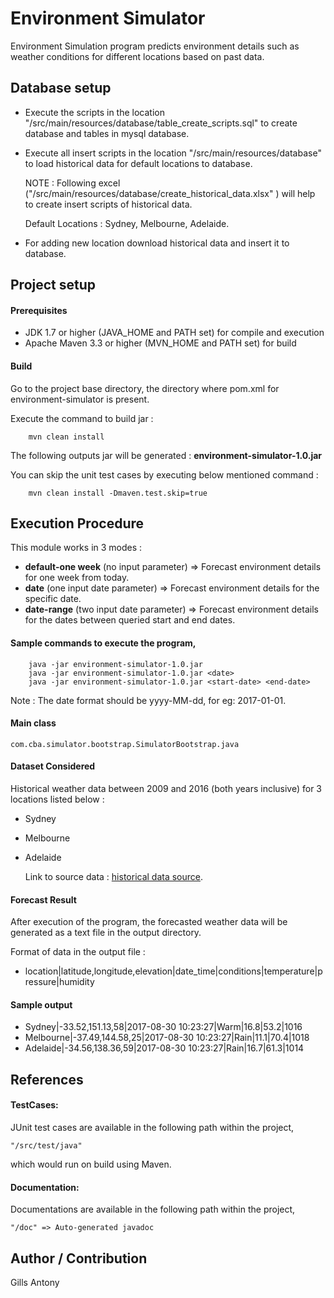 # Environment Simulator

Environment Simulation program predicts environment details such as weather conditions for different locations based on past data.


## Database setup
- Execute the scripts in the location "/src/main/resources/database/table_create_scripts.sql" to create database and tables in mysql database.</br>
- Execute all insert scripts in the location "/src/main/resources/database" to load historical data for default locations to database.</br>

	NOTE : Following excel ("/src/main/resources/database/create_historical_data.xlsx" ) will help to create insert
	scripts of historical data.

	Default Locations : Sydney, Melbourne, Adelaide.
	
- For adding new location download historical data and insert it to database.

## Project setup

#### Prerequisites

- JDK 1.7 or higher (JAVA_HOME and PATH set) for compile and execution
- Apache Maven 3.3 or higher (MVN_HOME and PATH set) for build


#### Build
Go to the project base directory, the directory where pom.xml for environment-simulator is present.

Execute the command to build jar :

```
	mvn clean install
```


The following outputs jar will be generated :  **environment-simulator-1.0.jar**

You can skip the unit test cases by executing below mentioned command :
```
	mvn clean install -Dmaven.test.skip=true
```


## Execution Procedure

This module works in 3 modes :

- **default-one week** (no input parameter)	=> Forecast environment details for one week from today.
- **date** (one input date parameter)		=> Forecast environment details for the specific date.
- **date-range** (two input date parameter)	=> Forecast environment details for the dates between queried start and end dates.

#### Sample commands to execute the program,
```
	java -jar environment-simulator-1.0.jar
	java -jar environment-simulator-1.0.jar <date>
	java -jar environment-simulator-1.0.jar <start-date> <end-date>
```

Note : The date format should be yyyy-MM-dd, for eg: 2017-01-01.

#### Main class

`com.cba.simulator.bootstrap.SimulatorBootstrap.java`

#### Dataset Considered

Historical weather data between 2009 and 2016 (both years inclusive) for 3 locations listed below :

- Sydney
- Melbourne
- Adelaide

	Link to source data : [historical data source](https://www.wunderground.com/history/).

#### Forecast Result

After execution of the program, the forecasted weather data will be generated as a text file in the output directory.

Format of data in the output file : 
- location|latitude,longitude,elevation|date_time|conditions|temperature|pressure|humidity

#### Sample output

- Sydney|-33.52,151.13,58|2017-08-30 10:23:27|Warm|16.8|53.2|1016
- Melbourne|-37.49,144.58,25|2017-08-30 10:23:27|Rain|11.1|70.4|1018
- Adelaide|-34.56,138.36,59|2017-08-30 10:23:27|Rain|16.7|61.3|1014 



## References
#### TestCases:

JUnit test cases are available in the following path within the project,

`"/src/test/java"`

which would run on build using Maven.



#### Documentation:

Documentations are available in the following path within the project,

`"/doc" => Auto-generated javadoc`


## Author / Contribution

Gills Antony
